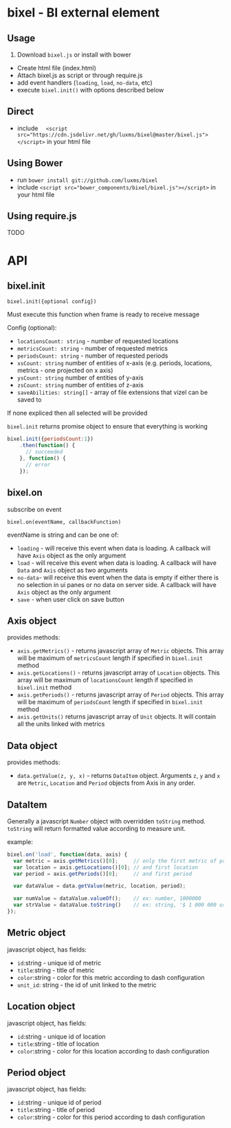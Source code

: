 # bixel - BI external element


## Usage

1. Download `bixel.js` or install with bower
- Create html file (index.html)
- Attach bixel.js as script or through require.js
- add event handlers (`loading`, `load`, `no-data`, etc)
- execute ```bixel.init()``` with options described below

## Direct
- include ```  <script src="https://cdn.jsdelivr.net/gh/luxms/bixel@master/bixel.js"></script>``` in your html file

## Using Bower
- run ```bower install git://github.com/luxms/bixel```
- include ```<script src="bower_components/bixel/bixel.js"></script>``` in your html file

## Using require.js
TODO

# API
## bixel.init

```
bixel.init({optional config})
```

Must execute this function when frame is ready to receive message

Config (optional):
- `locationsCount: string` - number of requested locations
- `metricsCount: string` - number of requested metrics
- `periodsCount: string` - number of requested periods
- `xsCount: string` number of entities of x-axis (e.g. periods, locations, metrics - one projected on x axis)
- `ysCount: string` number of entities of y-axis
- `zsCount: string` number of entities of z-axis
- `saveAbilities: string[]` - array of file extensions that vizel can be saved to

If none expliced then all selected will be provided

`bixel.init` returns promise object to ensure that everything is working
```javascript
bixel.init({periodsCount:1})
    .then(function() {
      // succeeded
    }, function() {
      // error
    });
```

## bixel.on
subscribe on event
```
bixel.on(eventName, callbackFunction)
```
eventName is string and can be one of:
- `loading` - will receive this event when data is loading. A callback will
  have `Axis` object as the only argument
- `load` - will receive this event when data is loading. A callback will
  have `Data` and `Axis` object as two arguments
- `no-data`- will receive this event when the data is empty if either there is
   no selection in ui panes or no data on server side. A callback will have
   `Axis` object as the only argument
- `save` - when user click on save button

## Axis object
provides methods:
- `axis.getMetrics()` - returns javascript array of `Metric` objects. This array
  will be maximum of `metricsCount` length if specified in `bixel.init` method
- `axis.getLocations()` - returns javascript array of `Location` objects. This array
  will be maximum of `locationsCount` length if specified in `bixel.init` method
- `axis.getPeriods()` - returns javascript array of `Period` objects. This array
  will be maximum of `periodsCount` length if specified in `bixel.init` method
- `axis.getUnits()` returns javascript array of `Unit` objects. It will
  contain all the units linked with metrics

## Data object
provides methods:
- `data.getValue(z, y, x)` - returns `DataItem` object. Arguments `z`, `y` and
   `x` are  `Metric`, `Location` and `Period`  objects from Axis in any order.

## DataItem
Generally a javascript `Number` object with overridden `toString` method.
`toString` will return formatted value according to measure unit.

example:
```javascript
bixel.on('load', function(data, axis) {
  var metric = axis.getMetrics()[0];     // only the first metric of provided
  var location = axis.getLocations()[0]; // and first location
  var period = axis.getPeriods()[0];     // and first period

  var dataValue = data.getValue(metric, location, period);

  var numValue = dataValue.valueOf();    // ex: number, 1000000
  var strValue = dataValue.toString()    // ex: string, '$ 1 000 000 us dollars'
});
```


## Metric object
javascript object, has fields:
- `id`:string - unique id of metric
- `title`:string - title of metric
- `color`:string - color for this metric according to dash configuration
- `unit_id`: string - the id of unit linked to the metric

## Location object
javascript object, has fields:
- `id`:string - unique id of location
- `title`:string - title of location
- `color`:string - color for this location according to dash configuration

## Period object
javascript object, has fields:
- `id`:string - unique id of period
- `title`:string - title of period
- `color`:string - color for this period according to dash configuration
